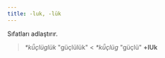 ```yaml
---
title: -luk, -lük
---
```

Sıfatları adlaştırır.

> _\*kǖçlüglük_ "güçlülük" < _\*kǖçlüg_ "güçlü" **+lUk**
